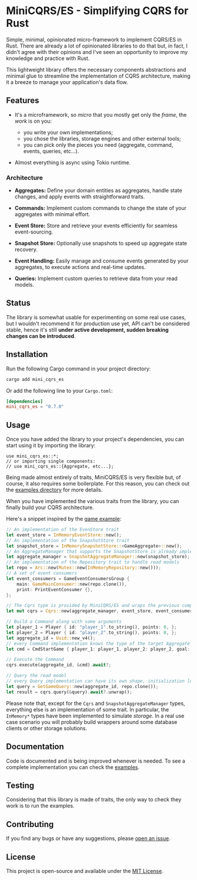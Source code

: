 # MiniCQRS/ES - Simplifying CQRS for Rust

Simple, minimal, opinionated micro-framework to implement CQRS/ES in Rust. There are already a lot of opinionated libraries to do that but, in fact, I didn't agree with their
opinions and I've seen an opportunity to improve my knowledge and practice with Rust.

This lightweight library offers the necessary components abstractions and minimal glue to streamline the implementation of CQRS architecture, making it a breeze to manage your application's data flow.

## Features

- It's a microframework, so _micro_ that you mostly get only the _frame_, the _work_ is on you:
  - you write your own implementations;
  - you chose the libraries, storage engines and other external tools;
  - you can pick only the pieces you need (aggregate, command, events, queries, etc...).

- Almost everything is async using Tokio runtime.

### Architecture

- **Aggregates:** Define your domain entities as aggregates, handle state changes, and apply events with straightforward traits.

- **Commands:** Implement custom commands to change the state of your aggregates with minimal effort.

- **Event Store:** Store and retrieve your events efficiently for seamless event-sourcing.

- **Snapshot Store:** Optionally use snapshots to speed up aggregate state recovery.

- **Event Handling:** Easily manage and consume events generated by your aggregates, to execute actions and real-time updates.

- **Queries:** Implement custom queries to retrieve data from your read models.

## Status

The library is somewhat usable for experimenting on some real use cases, but I wouldn't recommend
it for production use yet, API can't be considered stable, hence it's still **under active development, sudden breaking changes can be introduced**.

## Installation

Run the following Cargo command in your project directory:

```sh
cargo add mini_cqrs_es
```

Or add the following line to your `Cargo.toml`:

```toml
[dependencies]
mini_cqrs_es = "0.7.0"
```

## Usage

Once you have added the library to your project's dependencies, you can start using it by importing the library:

```
use mini_cqrs_es::*;
// or importing single components:
// use mini_cqrs_es::{Aggregate, etc...};
```

Being made almost entirely of traits, MiniCQRS/ES is very flexible but, of course,
it also requires some boilerplate. For this reason, you can check out the
[examples directory](https://github.com/andreapavoni/mini_cqrs_es/tree/master/examples) for more details.

When you have implemented the various traits from the library, you can finally build your CQRS architecture.

Here's a snippet inspired by the [game example](https://github.com/andreapavoni/mini_cqrs_es/tree/master/examples/game.rs):

```rust
// An implementation of the EvenStore trait
let event_store = InMemoryEventStore::new();
// An implementation of the SnapshotStore trait
let snapshot_store = InMemorySnapshotStore::<GameAggregate>::new();
// An AggregateManager that supports the SnapshotStore is already implemented by MiniCQRS/ES
let aggregate_manager = SnapshotAggregateManager::new(snapshot_store);
// An implementation of the Repository trait to handle read models
let repo = Arc::new(Mutex::new(InMemoryRepository::new()));
// A set of event consumers
let event_consumers = GameEventConsumersGroup {
    main: GameMainConsumer::new(repo.clone()),
    print: PrintEventConsumer {},
};

// The Cqrs type is provided by MiniCQRS/ES and wraps the previous components
let mut cqrs = Cqrs::new(aggregate_manager, event_store, event_consumers);

// Build a Command along with some arguments
let player_1 = Player { id: "player_1".to_string(), points: 0, };
let player_2 = Player { id: "player_2".to_string(), points: 0, };
let aggregate_id = Uuid::new_v4();
// every Command implementation knows the type of the target Aggregate
let cmd = CmdStartGame { player_1: player_1, player_2: player_2, goal: 3, };

// Execute the Command 
cqrs.execute(aggregate_id, &cmd).await?;

// Query the read model
// every Query implementation can have its own shape, initialization logic and read model type as output
let query = GetGameQuery::new(aggregate_id, repo.clone());
let result = cqrs.query(&query).await?.unwrap();
```

Please note that, except for the `Cqrs` and `SnapshotAggregateManager` types, everything else is an implementation of some trait.
In particular, the `InMemory*` types have been implemented to simulate _storage_. In a real use case scenario you will probably build wrappers around
some database clients or other storage solutions.

## Documentation

Code is documented and is being improved whenever is needed. To see a complete implementation you can check the
[examples](https://github.com/andreapavoni/mini_cqrs_es/tree/master/examples).

## Testing

Considering that this library is made of traits, the only way to check they work is to run the examples.

## Contributing

If you find any bugs or have any suggestions, please [open an issue](https://github.com/andreapavoni/mini_cqrs_es/issues).

## License

This project is open-source and available under the [MIT License](LICENSE).

